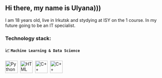 ## Hi there, my name is Ulyana)))
<span  alight="start"> I am 18 years old, live in Irkutsk and stydying at ISY on the 1 course. In my future going to be an IT specialist.</span>
### Technology stack:

#### 📈 `Machine Learning & Data Science`
<img src="https://cdn.jsdelivr.net/gh/devicons/devicon/icons/python/python-original.svg" title="Python" width="40" height="40"/>&nbsp; 
<img src="https://github.com/user-attachments/assets/17094877-f42d-4506-acc8-5a4c946c1ab6" title="HTML" width="40" height="40"/>&nbsp; 
<img src="https://github.com/user-attachments/assets/dd56826f-b265-44ed-b2cb-0401981bb8a1" title="C++" width="40" height="40"/>&nbsp; 
<img src="https://github.com/user-attachments/assets/922442e5-a859-4e7a-9528-0beb112cff50" title="C++" width="40" height="40"/>&nbsp; 




